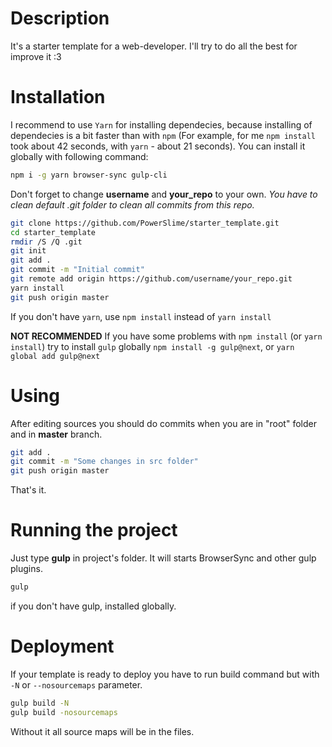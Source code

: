 # Description
It's a starter template for a web-developer.  I'll try to do all the best for improve it :3

# Installation
I recommend to use `Yarn` for installing dependecies, because installing of dependecies is a bit faster than with `npm` (For example, for me `npm install` took about 42 seconds, with `yarn` - about 21 seconds). You can install it globally with following command:
```Bash
npm i -g yarn browser-sync gulp-cli
```

Don't forget to change **username** and **your_repo** to your own.
*You have to clean default .git folder to clean all commits from this repo.*
```Bash
git clone https://github.com/PowerSlime/starter_template.git
cd starter_template
rmdir /S /Q .git
git init
git add .
git commit -m "Initial commit"
git remote add origin https://github.com/username/your_repo.git
yarn install
git push origin master
```

If you don't have `yarn`, use `npm install` instead of `yarn install`

**NOT RECOMMENDED**
If you have some problems with `npm install` (or `yarn install`) try to install `gulp` globally `npm install -g gulp@next`, or `yarn global add gulp@next`

# Using
After editing sources you should do commits when you are in "root" folder and in **master** branch.
```Bash
git add .
git commit -m "Some changes in src folder"
git push origin master
```

That's it.

# Running the project
Just type **gulp** in project's folder. It will starts BrowserSync and other gulp plugins.
```Bash
gulp
```
if you don't have gulp, installed globally.

# Deployment
If your template is ready to deploy you have to run build command but with `-N` or `--nosourcemaps` parameter.
```Bash
gulp build -N
gulp build -nosourcemaps
```

Without it all source maps will be in the files.
